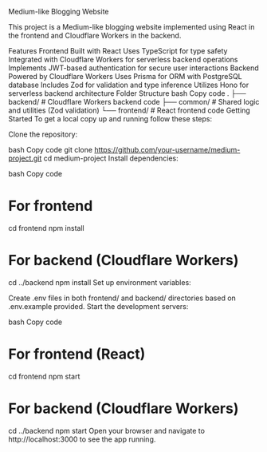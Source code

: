 Medium-like Blogging Website
 <!-- If you have a logo, replace ./path/to/your/logo.png with the actual path -->

This project is a Medium-like blogging website implemented using React in the frontend and Cloudflare Workers in the backend.

Features
Frontend
Built with React
Uses TypeScript for type safety
Integrated with Cloudflare Workers for serverless backend operations
Implements JWT-based authentication for secure user interactions
Backend
Powered by Cloudflare Workers
Uses Prisma for ORM with PostgreSQL database
Includes Zod for validation and type inference
Utilizes Hono for serverless backend architecture
Folder Structure
bash
Copy code
.
├── backend/           # Cloudflare Workers backend code
├── common/            # Shared logic and utilities (Zod validation)
└── frontend/          # React frontend code
Getting Started
To get a local copy up and running follow these steps:

Clone the repository:

bash
Copy code
git clone https://github.com/your-username/medium-project.git
cd medium-project
Install dependencies:

bash
Copy code
# For frontend
cd frontend
npm install

# For backend (Cloudflare Workers)
cd ../backend
npm install
Set up environment variables:

Create .env files in both frontend/ and backend/ directories based on .env.example provided.
Start the development servers:

bash
Copy code
# For frontend (React)
cd frontend
npm start

# For backend (Cloudflare Workers)
cd ../backend
npm start
Open your browser and navigate to http://localhost:3000 to see the app running.

